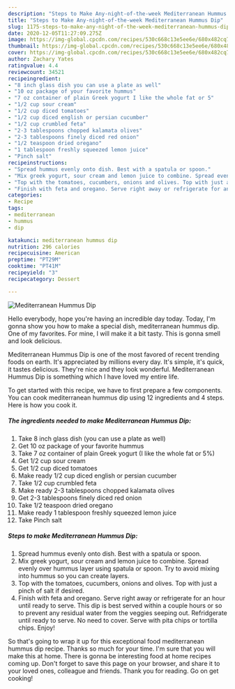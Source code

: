 ```yaml
---
description: "Steps to Make Any-night-of-the-week Mediterranean Hummus Dip"
title: "Steps to Make Any-night-of-the-week Mediterranean Hummus Dip"
slug: 1175-steps-to-make-any-night-of-the-week-mediterranean-hummus-dip
date: 2020-12-05T11:27:09.275Z
image: https://img-global.cpcdn.com/recipes/530c668c13e5ee6e/680x482cq70/mediterranean-hummus-dip-recipe-main-photo.jpg
thumbnail: https://img-global.cpcdn.com/recipes/530c668c13e5ee6e/680x482cq70/mediterranean-hummus-dip-recipe-main-photo.jpg
cover: https://img-global.cpcdn.com/recipes/530c668c13e5ee6e/680x482cq70/mediterranean-hummus-dip-recipe-main-photo.jpg
author: Zachary Yates
ratingvalue: 4.4
reviewcount: 34521
recipeingredient:
- "8 inch glass dish you can use a plate as well"
- "10 oz package of your favorite hummus"
- "7 oz container of plain Greek yogurt I like the whole fat or 5"
- "1/2 cup sour cream"
- "1/2 cup diced tomatoes"
- "1/2 cup diced english or persian cucumber"
- "1/2 cup crumbled feta"
- "2-3 tablespoons chopped kalamata olives"
- "2-3 tablespoons finely diced red onion"
- "1/2 teaspoon dried oregano"
- "1 tablespoon freshly squeezed lemon juice"
- "Pinch salt"
recipeinstructions:
- "Spread hummus evenly onto dish. Best with a spatula or spoon."
- "Mix greek yogurt, sour cream and lemon juice to combine. Spread evenly over hummus layer using spatula or spoon. Try to avoid mixing into hummus so you can create layers."
- "Top with the tomatoes, cucumbers, onions and olives. Top with just a pinch of salt if desired."
- "Finish with feta and oregano. Serve right away or refrigerate for an hour until ready to serve. This dip is best served within a couple hours or so to prevent any residual water from the veggies seeping out. Refridgerate until ready to serve. No need to cover. Serve with pita chips or tortilla chips. Enjoy!"
categories:
- Recipe
tags:
- mediterranean
- hummus
- dip

katakunci: mediterranean hummus dip 
nutrition: 296 calories
recipecuisine: American
preptime: "PT29M"
cooktime: "PT41M"
recipeyield: "3"
recipecategory: Dessert

---
```



![Mediterranean Hummus Dip](https://img-global.cpcdn.com/recipes/530c668c13e5ee6e/680x482cq70/mediterranean-hummus-dip-recipe-main-photo.jpg)

Hello everybody, hope you're having an incredible day today. Today, I'm gonna show you how to make a special dish, mediterranean hummus dip. One of my favorites. For mine, I will make it a bit tasty. This is gonna smell and look delicious.

Mediterranean Hummus Dip is one of the most favored of recent trending foods on earth. It's appreciated by millions every day. It's simple, it's quick, it tastes delicious. They're nice and they look wonderful. Mediterranean Hummus Dip is something which I have loved my entire life.




To get started with this recipe, we have to first prepare a few components. You can cook mediterranean hummus dip using 12 ingredients and 4 steps. Here is how you cook it.

<!--inarticleads1-->

##### The ingredients needed to make Mediterranean Hummus Dip:

1. Take 8 inch glass dish (you can use a plate as well)
1. Get 10 oz package of your favorite hummus
1. Take 7 oz container of plain Greek yogurt (I like the whole fat or 5%)
1. Get 1/2 cup sour cream
1. Get 1/2 cup diced tomatoes
1. Make ready 1/2 cup diced english or persian cucumber
1. Take 1/2 cup crumbled feta
1. Make ready 2-3 tablespoons chopped kalamata olives
1. Get 2-3 tablespoons finely diced red onion
1. Take 1/2 teaspoon dried oregano
1. Make ready 1 tablespoon freshly squeezed lemon juice
1. Take Pinch salt




<!--inarticleads2-->

##### Steps to make Mediterranean Hummus Dip:

1. Spread hummus evenly onto dish. Best with a spatula or spoon.
1. Mix greek yogurt, sour cream and lemon juice to combine. Spread evenly over hummus layer using spatula or spoon. Try to avoid mixing into hummus so you can create layers.
1. Top with the tomatoes, cucumbers, onions and olives. Top with just a pinch of salt if desired.
1. Finish with feta and oregano. Serve right away or refrigerate for an hour until ready to serve. This dip is best served within a couple hours or so to prevent any residual water from the veggies seeping out. Refridgerate until ready to serve. No need to cover. Serve with pita chips or tortilla chips. Enjoy!




So that's going to wrap it up for this exceptional food mediterranean hummus dip recipe. Thanks so much for your time. I'm sure that you will make this at home. There is gonna be interesting food at home recipes coming up. Don't forget to save this page on your browser, and share it to your loved ones, colleague and friends. Thank you for reading. Go on get cooking!
